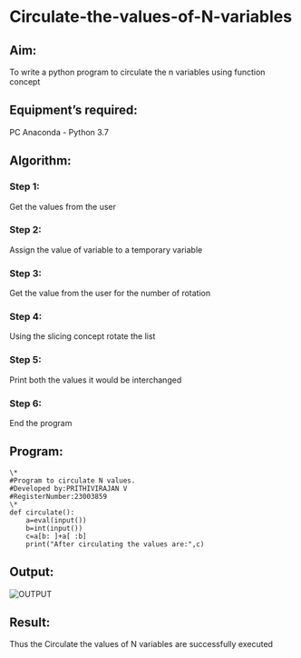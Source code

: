 # Circulate-the-values-of-N-variables
## Aim:
To write a python program to circulate the n variables using function concept
## Equipment’s required:
PC
Anaconda - Python 3.7
## Algorithm: 
### Step 1: 
Get the values from the user
### Step 2: 
Assign the value of variable to a temporary variable
### Step 3: 
Get the value from the user for the number of rotation
### Step 4: 
Using the slicing concept rotate the list
### Step 5: 
Print both the values it would be interchanged
### Step 6: 
End the program

## Program:
```
\*
#Program to circulate N values.
#Developed by:PRITHIVIRAJAN V
#RegisterNumber:23003859
\*
def circulate():
    a=eval(input())
    b=int(input())
    c=a[b: ]+a[ :b]
    print("After circulating the values are:",c)
```
## Output:
![OUTPUT](https://github.com/Prithivirajan2911/Circulate-the-values-of-N-variables/assets/147020085/e2fd1ec9-b27a-441c-80c4-6b831fc68647)

## Result:
Thus the  Circulate the values of N variables
 are successfully executed
